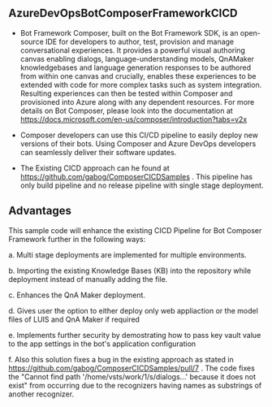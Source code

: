 ## AzureDevOpsBotComposerFrameworkCICD

* Bot Framework Composer, built on the Bot Framework SDK, is an open-source IDE for developers to author, test, provision and manage conversational experiences. 
  It provides a powerful visual authoring canvas enabling dialogs, language-understanding models, QnAMaker knowledgebases and language generation responses to be authored from   within one canvas and crucially, enables these experiences to be extended with code for more complex tasks such as system integration. Resulting experiences can then be  tested within Composer and provisioned into Azure along with any dependent resources. For more details on Bot Composer, please look into the documentation at   https://docs.microsoft.com/en-us/composer/introduction?tabs=v2x 

* Composer developers can use this CI/CD pipeline to easily deploy new versions of their bots. Using Composer and Azure DevOps developers can seamlessly deliver their software updates.

* The Existing CICD approach can he found at https://github.com/gabog/ComposerCICDSamples . This pipeline has only build pipeline and no release pipeline with single stage deployment. 

## Advantages

This sample code will enhance the existing CICD Pipeline for Bot Composer Framework further in the following ways: 
  
  a. Multi stage deployments are implemented for multiple environments.  
  
  b. Importing the existing Knowledge Bases (KB) into the repository while deployment instead of manually adding the file. 
  
  c. Enhances the QnA Maker deployment. 
  
  d. Gives user the option to either deploy only web appliaction or the model files of LUIS and QnA Maker if required 
  
  e. Implements further security by demostrating how to pass key vault value to the app settings in the bot's application configuration 
  
  f. Also this solution fixes a bug in the existing approach as stated in https://github.com/gabog/ComposerCICDSamples/pull/7 . The code fixes the "Cannot find path
    '/home/vsts/work/1/s/dialogs...' because it does not exist" from occurring due to the recognizers having names as substrings of another recognizer.
